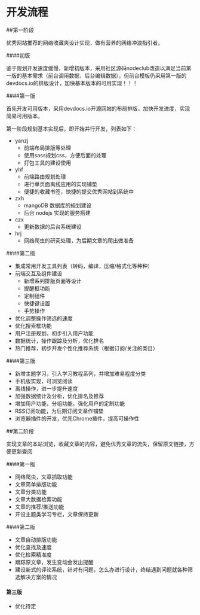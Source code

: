 开发流程
=======

##第一阶段

优秀网站推荐的网络收藏夹设计实现，做有营养的网络冲浪指引者。

####初版

鉴于规划开发速度缓慢，新增初版本，采用社区源码nodeclub改造以满足当前第一版的基本需求（前台调用数据，后台编辑数据），但前台模板仍采用第一版的devdocs.io的排版设计，加快基本版本的可用实现！！！

####第一版

首先开发可用版本，采用devdocs.io开源网站的布局排版，加快开发进度，实现简易可用版本。

第一阶段规划基本实现后，即开始并行开发，列表如下：

- yanzj
	- 前端布局排版等处理
	- 使用sass规划css，方便后面的处理
	- 打包工具的建设使用
- yhf
	- 前端路由规划处理
	- 进行单页面离线应用的实现铺垫
	- 便捷的收藏书签，快捷的提交优秀网站到系统中
- zxh
    - mangoDB 数据库的规划建设
    - 后台 nodejs 实现的服务搭建
- czx
    - 更新数据的后台系统建设
- hrj
    - 网络爬虫的研究处理，为后期文章的爬出做准备

####第二版

- 集成常用开发工具列表（转码，编译，压缩/格式化等种种）
- 前端交互及组件建设
    - 新增系列排版页面等设计
    - 提醒框功能
    - 定制组件
    - 快捷键设置
    - 手势操作
- 优化调整操作筛选的速度
- 优化搜索框功能
- 用户注册规划，初步引入用户功能
- 数据统计，操作跟踪及分析，优化排名
- 热门推荐，初步开发个性化推荐系统（根据订阅/关注的类目）

####第三版

- 新增主题学习，引入学习教程系列，并增加难易程度分类
- 手机版实现，可浏览阅读
- 离线操作，进一步提升速度
- 加强数据统计及分析，优化排名及推荐
- 增加用户功能，分组功能，强化用户的定制功能
- RSS订阅功能，为后期订阅文章作铺垫
- 浏览器插件的开发，优先Chrome插件，提高可操作性

##第二阶段

实现文章的本站浏览，收藏文章的内容，避免优秀文章的流失，保留原文链接，方便更新查阅

####第一版

- 网络爬虫，文章抓取功能
- 文章简单排版功能
- 文章分类功能
- 文章大数据检索功能
- 文章的推荐/推送功能
- 开设主题类学习专栏，文章保持更新

####第二版

- 文章自动排版功能
- 优化查找及速度
- 优化检索精准度
- 跟踪原文章，发生变动会发出提醒
- 建设新式的评论系统，针对有问题，怎么办进行设计，终结遇到问题就各种筛选解决方案的情况

#### 第三版

- 优化待定




